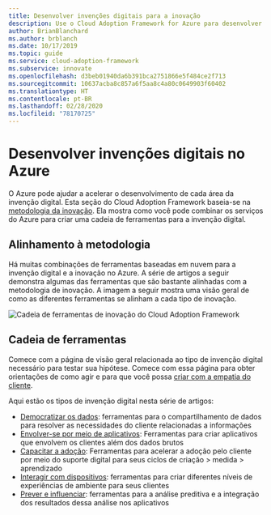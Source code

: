 ```yaml
---
title: Desenvolver invenções digitais para a inovação
description: Use o Cloud Adoption Framework for Azure para desenvolver a metodologia de inovação e criar uma cadeia de ferramentas para a invenção digital.
author: BrianBlanchard
ms.author: brblanch
ms.date: 10/17/2019
ms.topic: guide
ms.service: cloud-adoption-framework
ms.subservice: innovate
ms.openlocfilehash: d3beb01940da6b391bca2751866e5f484ce2f713
ms.sourcegitcommit: 10637acba8c857a6f5aa8c4a80c0649903f60402
ms.translationtype: HT
ms.contentlocale: pt-BR
ms.lasthandoff: 02/28/2020
ms.locfileid: "78170725"
---
```

# <a name="develop-digital-inventions-in-azure"></a>Desenvolver invenções digitais no Azure

O Azure pode ajudar a acelerar o desenvolvimento de cada área da invenção digital. Esta seção do Cloud Adoption Framework baseia-se na [metodologia da inovação](../considerations/index.md). Ela mostra como você pode combinar os serviços do Azure para criar uma cadeia de ferramentas para a invenção digital.

## <a name="alignment-to-the-methodology"></a>Alinhamento à metodologia

Há muitas combinações de ferramentas baseadas em nuvem para a invenção digital e a inovação no Azure. A série de artigos a seguir demonstra algumas das ferramentas que são bastante alinhadas com a metodologia de inovação. A imagem a seguir mostra uma visão geral de como as diferentes ferramentas se alinham a cada tipo de inovação.

![Cadeia de ferramentas de inovação do Cloud Adoption Framework](../../_images/innovate/innovate-toolchain.png)

## <a name="toolchain"></a>Cadeia de ferramentas

Comece com a página de visão geral relacionada ao tipo de invenção digital necessário para testar sua hipótese. Comece com essa página para obter orientações de como agir e para que você possa [criar com a empatia do cliente](../considerations/build.md).

Aqui estão os tipos de invenção digital nesta série de artigos:

- [Democratizar os dados](./data.md): ferramentas para o compartilhamento de dados para resolver as necessidades do cliente relacionadas a informações
- [Envolver-se por meio de aplicativos](./apps.md): Ferramentas para criar aplicativos que envolvem os clientes além dos dados brutos
- [Capacitar a adoção](./ci-cd.md): Ferramentas para acelerar a adoção pelo cliente por meio do suporte digital para seus ciclos de criação > medida > aprendizado
- [Interagir com dispositivos](./devices.md): ferramentas para criar diferentes níveis de experiências de ambiente para seus clientes
- [Prever e influenciar](./predict.md): ferramentas para a análise preditiva e a integração dos resultados dessa análise nos aplicativos
